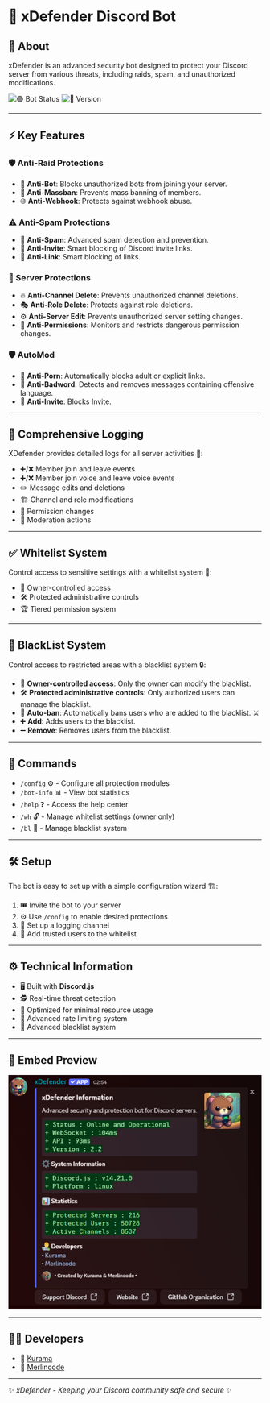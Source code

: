 # 🚀 xDefender Discord Bot

## 🔐 About
xDefender is an advanced security bot designed to protect your Discord server from various threats, including raids, spam, and unauthorized modifications.

![🟢 Bot Status](https://img.shields.io/badge/Status-Online-brightgreen) ![📌 Version](https://img.shields.io/badge/Version-2.3-blue)

---

## ⚡ Key Features

### 🛡️ Anti-Raid Protections
- 🤖 **Anti-Bot**: Blocks unauthorized bots from joining your server.
- 🚫 **Anti-Massban**: Prevents mass banning of members.
- 🌐 **Anti-Webhook**: Protects against webhook abuse.

### ⚠️ Anti-Spam Protections
- 📩 **Anti-Spam**: Advanced spam detection and prevention.
- 🔗 **Anti-Invite**: Smart blocking of Discord invite links.
- 🔗 **Anti-Link**: Smart blocking of links.

### 🏰 Server Protections
- 🔥 **Anti-Channel Delete**: Prevents unauthorized channel deletions.
- 🎭 **Anti-Role Delete**: Protects against role deletions.
- ⚙️ **Anti-Server Edit**: Prevents unauthorized server setting changes.
- 🚦 **Anti-Permissions**: Monitors and restricts dangerous permission changes.

### 🛡️ AutoMod
- 🔞 **Anti-Porn**: Automatically blocks adult or explicit links.
- 🤬 **Anti-Badword**: Detects and removes messages containing offensive language.
- 📨 **Anti-Invite**: Blocks Invite.

---

## 📜 Comprehensive Logging
XDefender provides detailed logs for all server activities 📑:
- ➕/❌ Member join and leave events
- ➕/❌ Member join voice and leave voice events
- ✏️ Message edits and deletions
- 🏗️ Channel and role modifications
- 🔐 Permission changes
- 🔨 Moderation actions

---

## ✅ Whitelist System
Control access to sensitive settings with a whitelist system 🔏:
- 👑 Owner-controlled access
- 🛠️ Protected administrative controls
- 🏆 Tiered permission system

---

## 🚫 BlackList System
Control access to restricted areas with a blacklist system 🔒:
- 👑 **Owner-controlled access**: Only the owner can modify the blacklist.
- 🛠️ **Protected administrative controls**: Only authorized users can manage the blacklist.
- 🚫 **Auto-ban**: Automatically bans users who are added to the blacklist. ⚔️
- ➕ **Add**: Adds users to the blacklist.
- ➖ **Remove**: Removes users from the blacklist.
---

## 📌 Commands
- `/config` ⚙️ - Configure all protection modules
- `/bot-info` 📊 - View bot statistics
- `/help` ❓ - Access the help center
- `/wh` 🔓 - Manage whitelist settings (owner only)
- `/bl` 🚫 - Manage blacklist system

---

## 🛠️ Setup
The bot is easy to set up with a simple configuration wizard 🏗️:
1. 🎟️ Invite the bot to your server
2. ⚙️ Use `/config` to enable desired protections
3. 📡 Set up a logging channel
4. 👥 Add trusted users to the whitelist

---

## ⚙️ Technical Information
- 🖥️ Built with **Discord.js**
- 🕵️ Real-time threat detection
- 🚀 Optimized for minimal resource usage
- 🔄 Advanced rate limiting system
- 🚫 Advanced blacklist system

---

## 📸 Embed Preview
![Embed Preview](https://github.com/xDefender-bot/.github/blob/main/profile/embed.png?raw=true)

---

## 👨‍💻 Developers
- 🦊 [Kurama](https://github.com/Kurama250)
- 🧙 [Merlincode](https://github.com/merlincode)

---

✨ *xDefender - Keeping your Discord community safe and secure* ✨


